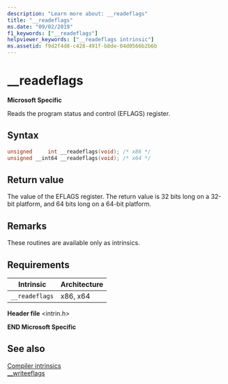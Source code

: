 ```yaml
---
description: "Learn more about: __readeflags"
title: "__readeflags"
ms.date: "09/02/2019"
f1_keywords: ["__readeflags"]
helpviewer_keywords: ["__readeflags intrinsic"]
ms.assetid: f9d2f4d8-c428-491f-b8de-04d0566b2b6b
---
```

# __readeflags

**Microsoft Specific**

Reads the program status and control (EFLAGS) register.

## Syntax

```C
unsigned     int __readeflags(void); /* x86 */
unsigned __int64 __readeflags(void); /* x64 */
```

## Return value

The value of the EFLAGS register. The return value is 32 bits long on a 32-bit platform, and 64 bits long on a 64-bit platform.

## Remarks

These routines are available only as intrinsics.

## Requirements

|Intrinsic|Architecture|
|---------------|------------------|
|`__readeflags`|x86, x64|

**Header file** \<intrin.h>

**END Microsoft Specific**

## See also

[Compiler intrinsics](../intrinsics/compiler-intrinsics.md)\
[__writeeflags](../intrinsics/writeeflags.md)
